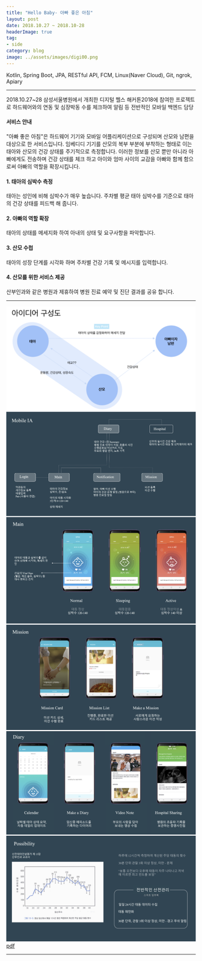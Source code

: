 ```yaml
---
title: "Hello Baby- 아빠 좋은 아침"
layout: post
date: 2018.10.27 ~ 2018.10-28
headerImage: true
tag:
- side
category: blog
image: ../assets/images/digi00.png
---
```


Kotlin, Spring Boot, JPA, RESTful API, FCM, Linux(Naver Cloud), Git, ngrok, Apiary

---

2018.10.27~28 삼성서울병원에서 개최한 디지털 헬스 해커톤2018에 참여한 프로젝트로 하드웨어와의 연동 및 심장박동 수를 체크하여 알림 등 전반적인 모바일 백엔드 담당

#### 서비스 안내
"아빠 좋은 아침"은 하드웨어 기기와 모바일 어플리케이션으로 구성되며 산모와 남편을 대상으로 한 서비스입니다.
임베디디 기기를 산모의 복부 부분에 부착하는 형태로 이는 태아와 산모의 건강 상태를 주기적으로 측정합니다.
이러한 정보를 산모 뿐만 아니라 아빠에게도 전송하며 건강 상태를 체크 하고 아이와 엄마 사이의 교감을 아빠와 함께 함으로써 아빠의 역할을 확장시킵니다.

#### 1. 태아의 심박수 측정
태아는 성인에 비해 심박수가 매우 높습니다. 주차별 평균 태아 심박수를 기준으로 태아의 건강 상태를 피드백 해 줍니다.
#### 2. 아빠의 역할 확장
태아의 상태를 메세지화 하여 아내의 상태 및 요구사항을 파악합니다.
#### 3. 산모 수첩
태아의 성장 단계를 시각화 하며 주차별 건강 기록 및 메시지를 입력합니다.
#### 4. 산모를 위한 서비스 제공
산부인과와 같은 병원과 제휴하여 병원 진료 예약 및 진단 결과를 공유 합니다.

---

  <img src="../assets/images/digi00-01.png">
  <img src="../assets/images/digi01.png">
  <img src="../assets/images/digi02.png">
  <img src="../assets/images/digi03.png">
  <img src="../assets/images/digi04.png">
  <img src="../assets/images/digi05.png">
  <a href="../assets/files/hellobaby.pdf" target="_blank" ><i class="zmdi zmdi-download"></i>pdf</a>

  ---

